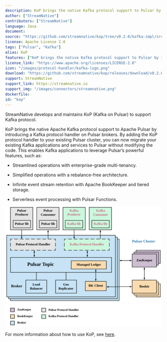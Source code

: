 ```yaml
---
description: KoP brings the native Kafka protocol support to Pulsar by introducing a Kafka protocol handler on Pulsar brokers
author: ["StreamNative"]
contributors: ["StreamNative"]
language: Java
document: 
source: "https://github.com/streamnative/kop/tree/v0.2.0/kafka-impl/src/main/java/io/streamnative/pulsar/handlers/kop"
license: Apache License 2.0
tags: ["Pulsar", "Kafka"]
alias: KoP
features: ["KoP brings the native Kafka protocol support to Pulsar by introducing a Kafka protocol handler on Pulsar brokers"]
license_link: "https://www.apache.org/licenses/LICENSE-2.0"
icon: "/images/protocol-handler/kafka-logo.png"
download: "https://github.com/streamnative/kop/releases/download/v0.2.0/pulsar-protocol-handler-kafka-0.2.0.nar"
support: StreamNative
support_link: https://streamnative.io
support_img: "/images/connectors/streamnative.png"
dockerfile: 
id: "kop"
---
```


StreamNative develops and maintains KoP (Kafka on Pulsar) to support Kafka protocol.

KoP brings the native Apache Kafka protocol support to Apache Pulsar by introducing a Kafka protocol handler on Pulsar brokers. By adding the KoP protocol handler to your existing Pulsar cluster, you can now migrate your existing Kafka applications and services to Pulsar without modifying the code. This enables Kafka applications to leverage Pulsar’s powerful features, such as:

- Streamlined operations with enterprise-grade multi-tenancy.

- Simplified operations with a rebalance-free architecture.

- Infinite event stream retention with Apache BookKeeper and tiered storage.

- Serverless event processing with Pulsar Functions.

![](/images/protocol-handler/kop-architecture.png)

For more information about how to use KoP, see [here](https://streamnative.io/docs/v1.0.0/connect/kop/overview/).
